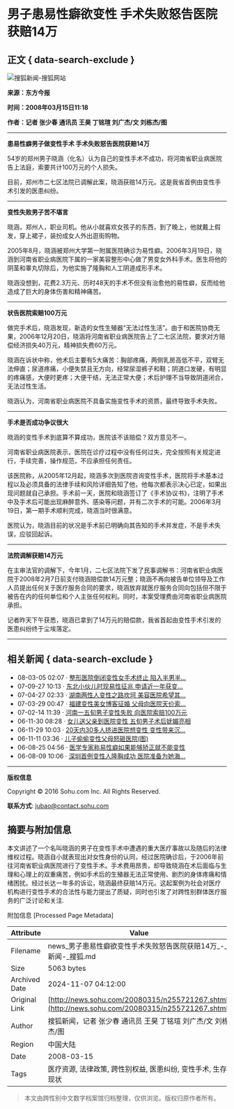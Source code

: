 # 男子患易性癖欲变性 手术失败怒告医院获赔14万

## 正文 { data-search-exclude }


![搜狐新闻-搜狐网站](https://images.sohu.com/uiue/sohu_logo/2006/news_logo3.gif)

**来源：东方今报**

**时间：2008年03月15日11:18** 

**作者：记者 张少春 通讯员 王昊 丁铭瑄 刘广杰/文 刘栋杰/图**

---

**患易性癖男子做变性手术 手术失败怒告医院获赔14万**

54岁的郑州男子晓涵（化名）认为自己的变性手术不成功，将河南省职业病医院告上法庭，索要共计100万元的个人损失。

目前，郑州市二七区法院已调解此案，晓涵获赔14万元。这是我省首例由变性手术引发的医患纠纷。

---

**变性失败男子苦不堪言**

晓涵，郑州人，职业司机。他从小就喜欢女孩子的东西，到了晚上，他就戴上假发，穿上裙子，装扮成女人外出逛街购物。

2005年8月，晓涵被郑州大学第一附属医院确诊为易性癖。2006年3月19日，晓涵到河南省职业病医院下属的一家美容整形中心做了男变女外科手术。医生将他的阴茎和睾丸切除后，为他实施了隆胸和人工阴道成形手术。

晓涵没想到，花费2.3万元、历时48天的手术不但没有治愈他的易性癖，反而给他造成了巨大的身体伤害和精神痛苦。

---

**状告医院索赔100万元**

做完手术后，晓涵发现，新造的女性生殖器“无法过性生活”。由于和医院协商无果，2006年12月20日，晓涵将河南省职业病医院告上了二七区法院，要求对方赔偿经济损失40万元，精神损失费60万元。

晓涵在诉状中称，他术后主要有5大痛苦：胸部疼痛，两侧乳房高低不平，双臂无法伸直；尿道疼痛，小便失禁且无方向，经常尿湿裤子和鞋；阴道口发硬，有明显的疼痛感，大便时更疼；大便干结，无法正常大便；术后护理不当导致阴道闭合，无法过性生活。

晓涵认为，河南省职业病医院不具备实施变性手术的资质，最终导致手术失败。

---

**手术是否成功争议很大**

晓涵的变性手术到底算不算成功，医院该不该赔偿？双方意见不一。

河南省职业病医院表示，医院在诊疗过程中没有任何过失，完全按照有关规定进行，手续完善，操作规范，不应承担任何责任。

该医院称，从2005年12月起，晓涵多次到医院咨询变性手术，医院将手术基本过程以及必须具备的法律手续和风险详细告知了他，他每次都表示决心已定，如果出现问题就自己承担。手术前一天，医院和晓涵签订了《手术协议书》，注明了手术中及手术后可能出现麻醉意外、感染等问题，并有二次手术的可能。2006年3月19日，第一期手术顺利完成，晓涵当时很满意。

医院认为，晓涵目前的状况是手术前已明确向其告知的手术并发症，不是手术失误，应驳回起诉。

---

**法院调解获赔14万元**

在主审法官的调解下，今年1月，二七区法院下发了民事调解书：河南省职业病医院于2008年2月7日前支付晓涵赔偿款14万元整；晓涵不再向被告单位领导及工作人员提出任何关于医疗服务合同的要求，晓涵放弃就医疗服务合同向包括但不限于被告在内的任何单位和个人主张任何权利。同时，本案受理费由河南省职业病医院承担。

记者昨天下午获悉，晓涵已拿到了14万元的赔偿款，我省首起由变性手术引发的医患纠纷终于尘埃落定。

---

## 相关新闻 { data-search-exclude }

- 08-03-05 02:07 · [整形医院倒闭变性女手术终止 陷入半男半...](https://news.sohu.com/20080305/n255543624.shtml)
- 07-09-27 10:13 · [东北小伙儿时现易性征兆 申请近一年获变...](https://news.sohu.com/20070927/n252383443.shtml)
- 07-04-27 02:33 · [湖南两性人变性之路坎坷 美容医院希望其...](https://news.sohu.com/20070427/n249723976.shtml)
- 07-03-29 00:47 · [福建变性美女博客征婚 父母向医院天价索...](https://news.sohu.com/20070329/n249044855.shtml)
- 07-02-14 11:39 · [河南一五旬男子变性失败 向医院索赔100万元](https://news.sohu.com/20070214/n248239988.shtml)
- 06-11-30 08:28 · [女儿送父亲到医院变性 五旬男子术后妩媚亮相](https://news.sohu.com/20061130/n246704752.shtml)
- 06-11-29 10:03 · [20天内30多人挤进医院想变性 变性带来沉...](https://news.sohu.com/20061129/n246691026.shtml)
- 06-11-11 03:36 · [儿子偷偷变性父母怒砸医院(图)](https://news.sohu.com/20061111/n246320458.shtml)
- 06-08-25 04:56 · [医学专家称易性癖如果能够矫正就不能变性](https://news.sohu.com/20060825/n244984510.shtml)
- 06-08-09 10:06 · [深圳首例变性人隆胸成功 医院准备为她海...](https://news.sohu.com/20060809/n244699638.shtml)

---

**版权信息**

Copyright © 2016 Sohu.com Inc. All Rights Reserved.   

**联系方式**: [jubao@contact.sohu.com](mailto:jubao@contact.sohu.com)

## 摘要与附加信息

<!-- tcd_abstract -->
本文讲述了一个名叫晓涵的男子在变性手术中遭遇的重大医疗事故以及随后的法律维权过程。晓涵自小就表现出对女性身份的认同，经过医院确诊后，于2006年前往河南省职业病医院进行了变性手术。手术费用昂贵，却导致晓涵在术后面临与生理和心理上的双重痛苦，例如手术后的生殖器无法正常使用、剧烈的身体疼痛和情绪困扰。经过长达一年多的诉讼，晓涵最终获赔14万元。这起案例为社会对医疗机构进行变性手术的合法性与能力提出了质疑，同时也引发了对跨性别群体医疗服务的广泛讨论和关注.
<!-- tcd_abstract_end -->

附加信息 [Processed Page Metadata]

| Attribute       | Value                                  |
|-----------------|----------------------------------------|
| Filename        | news_男子患易性癖欲变性手术失败怒告医院获赔14万_-_新闻-_搜狐.md                             |
| Size            | 5063 bytes                           |
| Archived Date   | 2024-11-07 04:12:00                             |
| Original Link   | [http://news.sohu.com/20080315/n255721267.shtml](http://news.sohu.com/20080315/n255721267.shtml)                       |
| Author          | 搜狐新闻，记者 张少春 通讯员 王昊 丁铭瑄 刘广杰/文 刘栋杰/图                               |
| Region          | 中国大陆                               |
| Date            | 2008-03-15                                 |
| Tags            | 医疗资源, 法律政策, 跨性别权益, 医患纠纷, 变性手术, 生存现状                                 |
>
> 本文由跨性别中文数字档案馆归档整理，仅供浏览。版权归原作者所有。
>